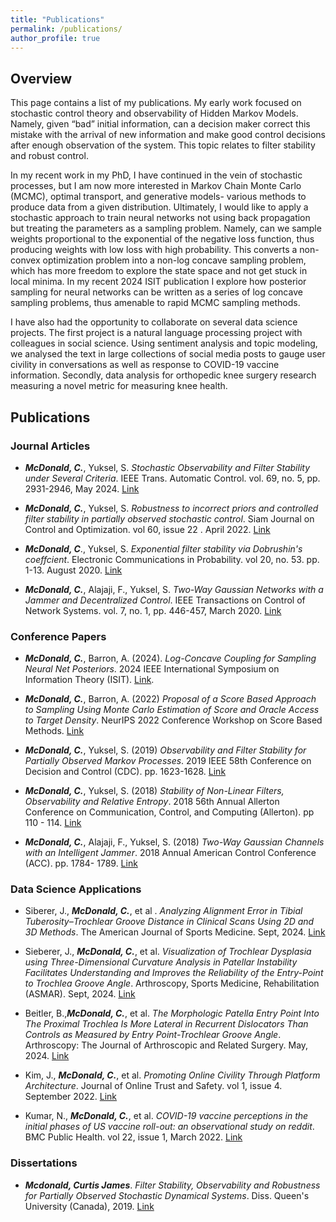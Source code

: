 ```yaml
---
title: "Publications"
permalink: /publications/
author_profile: true
---
```


## Overview

This page contains a list of my publications. My early work focused on stochastic control theory and observability of Hidden Markov Models. Namely, given “bad” initial information, can a decision maker correct this mistake with the arrival of new information and make good control decisions after enough observation of the system. This topic relates to filter stability and robust control.

In my recent work in my PhD, I have continued in the vein of stochastic processes, but I am now more interested in Markov Chain Monte Carlo (MCMC), optimal transport, and generative models- various methods to produce data from a given distribution. Ultimately, I would like to apply a stochastic approach to train neural networks not using back propagation but treating the parameters as a sampling problem. Namely, can we sample weights proportional to the exponential of the negative loss function, thus producing weights with low loss with high probability. This converts a non-convex optimization problem into a non-log concave sampling problem, which has more freedom to explore the state space and not get stuck in local minima. In my recent 2024 ISIT publication I explore how posterior sampling for neural networks can be written as a series of log concave sampling problems, thus amenable to rapid MCMC sampling methods.

I have also had the opportunity to collaborate on several data science projects. The first project is a natural language processing project with colleagues in social science. Using sentiment analysis and topic modeling, we analysed the text in large collections of social media posts to gauge user civility in conversations as well as response to COVID-19 vaccine information. Secondly, data analysis for orthopedic knee surgery research measuring a novel metric for measuring knee health.


## Publications

### Journal Articles

* ***McDonald, C.***, Yuksel, S. *Stochastic Observability and Filter Stability under Several Criteria*. IEEE Trans. Automatic Control. vol. 69, no. 5, pp. 2931-2946, May 2024. [Link](https://ieeexplore.ieee.org/abstract/document/10209206) 

* ***McDonald, C.***, Yuksel, S. *Robustness to incorrect priors and controlled filter stability in partially observed stochastic control*. Siam Journal on Control and Optimization. vol 60, issue 22 . April 2022. [Link](https://epubs.siam.org/doi/abs/10.1137/21M1417442)

* ***McDonald, C***., Yuksel, S. *Exponential filter stability via Dobrushin's coeffcient*. Electronic Communications in Probability. vol 20, no. 53. pp. 1-13. August 2020. [Link](https://projecteuclid.org/journals/electronic-communications-in-probability/volume-25/issue-none/Exponential-filter-stability-via-Dobrushins-coefficient/10.1214/20-ECP333.full)

* ***McDonald, C.***, Alajaji, F., Yuksel, S. *Two-Way Gaussian Networks with a Jammer and Decentralized Control*. IEEE Transactions on Control of Network Systems. vol. 7, no. 1, pp. 446-457, March 2020. [Link](https://ieeexplore.ieee.org/document/8737761)

### Conference Papers

* ***McDonald, C.***, Barron, A. (2024). *Log-Concave Coupling for Sampling Neural Net Posteriors*. 2024 IEEE International Symposium on Information Theory (ISIT). [Link](https://arxiv.org/abs/2407.18802).

* ***McDonald, C.***, Barron, A. (2022) *Proposal of a Score Based Approach to Sampling Using Monte Carlo Estimation of Score and Oracle Access to Target Density*. NeurIPS
2022 Conference Workshop on Score Based Methods. [Link](https://openreview.net/forum?id=ez2cB__DaTV)

* ***McDonald, C.***, Yuksel, S. (2019) *Observability and Filter Stability for Partially Observed Markov Processes*. 2019 IEEE 58th Conference on Decision and Control (CDC). pp. 1623-1628. [Link](https://ieeexplore.ieee.org/document/9029775)
  
* ***McDonald, C.***, Yuksel, S. (2018) *Stability of Non-Linear Filters, Observability and Relative Entropy*. 2018 56th Annual Allerton Conference on Communication, Control, and Computing (Allerton). pp 110 - 114. [Link](https://proceedings.allerton.csl.illinois.edu/2018/)

* ***McDonald, C.***, Alajaji, F., Yuksel, S. (2018) *Two-Way Gaussian Channels with an Intelligent Jammer*. 2018 Annual American Control Conference (ACC). pp. 1784- 1789. [Link](https://ieeexplore.ieee.org/document/8430803)

### Data Science Applications

* Siberer, J., ***McDonald, C.***, et al . *Analyzing Alignment Error in Tibial Tuberosity–Trochlear Groove Distance in Clinical Scans Using 2D and 3D Methods*. The American Journal of Sports Medicine. Sept, 2024. [Link](https://journals.sagepub.com/doi/10.1177/03635465241279852)

*  Sieberer, J., ***McDonald, C.***, et al. *Visualization of Trochlear Dysplasia using Three-Dimensional Curvature Analysis in Patellar Instability Facilitates Understanding and Improves the Reliability of the Entry-Point to Trochlea Groove Angle*. Arthroscopy, Sports Medicine, Rehabilitation (ASMAR). Sept, 2024. [Link](https://www.arthroscopysportsmedicineandrehabilitation.org/article/S2666-061X(24)00147-0/fulltext)

* Beitler, B.,***McDonald, C.***, et al. *The Morphologic Patella Entry Point Into The Proximal Trochlea Is More Lateral in Recurrent Dislocators Than Controls as Measured by Entry Point-Trochlear Groove Angle*. Arthroscopy: The Journal of Arthroscopic and Related Surgery. May, 2024. [Link](https://www.sciencedirect.com/science/article/pii/S0749806324003086)

* Kim, J., ***McDonald, C.***, et al. *Promoting Online Civility Through Platform Architecture*. Journal of Online Trust and Safety. vol 1, issue 4. September 2022. [Link](https://tsjournal.org/index.php/jots/article/view/54)

* Kumar, N., ***McDonald, C.***, et al. *COVID-19 vaccine perceptions in the initial phases of US vaccine roll-out: an observational study on reddit*. BMC Public Health. vol 22, issue 1, March 2022. [Link](https://bmcpublichealth.biomedcentral.com/articles/10.1186/s12889-022-12824-7)

### Dissertations

* ***Mcdonald, Curtis James***. *Filter Stability, Observability and Robustness for Partially Observed Stochastic Dynamical Systems*. Diss. Queen's University (Canada), 2019. [Link](https://qspace.library.queensu.ca/handle/1974/26466)



